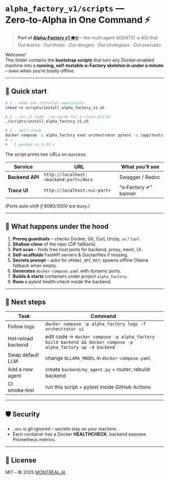 # `alpha_factory_v1/scripts` — Zero‑to‑Alpha in One Command ⚡️  

> **Part of [Alpha‑Factory v1 👁️✨](../..)** – the multi‑agent AGENTIC α‑AGI that  
> *Out‑learns · Out‑thinks · Out‑designs · Out‑strategises · Out‑executes*  

Welcome!  
This folder contains the **bootstrap scripts** that turn any Docker‑enabled
machine into a **running, self‑testable α‑Factory skeleton in under a minute** –
even when you’re totally offline.

---

## 🚀 Quick start

```bash
# 1 · make the installer executable
chmod +x scripts/install_alpha_factory_v1.sh

# 2 · run it (add --no-cache for a clean build)
./scripts/install_alpha_factory_v1.sh

# 3 · self‑check
docker compose -p alpha_factory exec orchestrator pytest -q /app/tests
# → .
#   1 passed in X.XX s
```

The script prints two URLs on success:

| Service | URL | What you’ll see |
|---------|-----|-----------------|
| **Backend API** | `http://localhost:<backend‑port>/docs` | Swagger / Redoc |
| **Trace UI** | `http://localhost:<ui‑port>` | “α‑Factory ✔” banner |

*(Ports auto‑shift if 8080/3000 are busy.)*

---

## 🧐 What happens under the hood

1. **Prereq guardrails** – checks Docker, Git, Curl, Unzip, `ss` / `lsof`.  
2. **Shallow clone** of the repo (ZIP fallback).  
3. **Port scan** – finds free host ports for backend, proxy, mesh, UI.  
4. **Self‑scaffolds** FastAPI servers & Dockerfiles if missing.  
5. **Secrets prompt** – asks for `OPENAI_API_KEY`; spawns offline Ollama fallback when empty.  
6. **Generates** `docker‑compose.yaml` with dynamic ports.  
7. **Builds & starts** containers under project `alpha_factory`.  
8. **Runs** a pytest health‑check inside the backend.

---

## 🔧 Next steps

| Task | Command |
|------|---------|
| Follow logs | `docker compose -p alpha_factory logs -f orchestrator ui` |
| Hot‑reload backend | edit code → `docker compose -p alpha_factory build backend && docker compose -p alpha_factory up -d backend` |
| Swap default LLM | change `OLLAMA_MODEL` in `docker-compose.yaml` |
| Add a new agent | create `backend/my_agent.py` + router; rebuild backend |
| CI smoke‑test | run this script + pytest inside GitHub Actions |

---

## 🛡️ Security

* `.env` is git‑ignored – secrets stay on your machine.  
* Each container has a Docker **HEALTHCHECK**; backend exposes Prometheus metrics.

---

## 📜 License

MIT – © 2025 [MONTREAL.AI](https://montreal.ai).  
